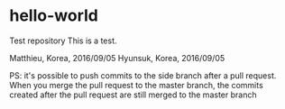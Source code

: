 # hello-world
Test repository 
This is a test.

Matthieu, Korea, 2016/09/05
Hyunsuk, Korea, 2016/09/05

PS: it's possible to push commits to the side branch after a pull request.
When you merge the pull request to the master branch, the commits created after the pull request are still merged to the master branch
